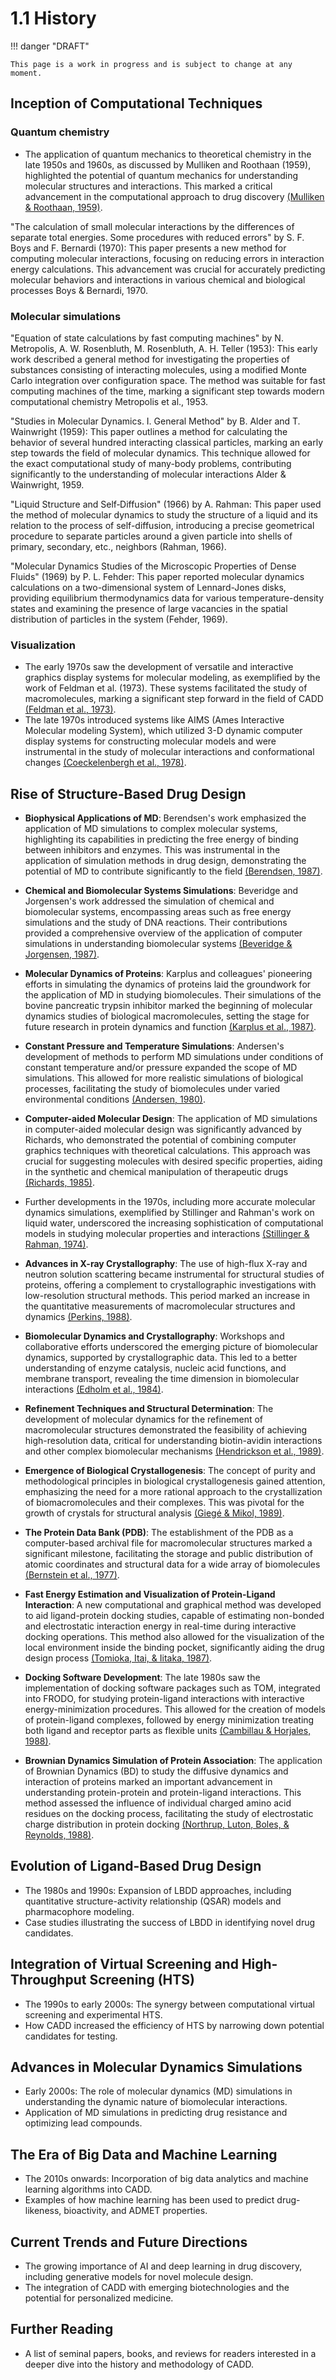 # 1.1 History

!!! danger "DRAFT"

    This page is a work in progress and is subject to change at any moment.

## Inception of Computational Techniques

### Quantum chemistry

- The application of quantum mechanics to theoretical chemistry in the late 1950s and 1960s, as discussed by Mulliken and Roothaan (1959), highlighted the potential of quantum mechanics for understanding molecular structures and interactions. This marked a critical advancement in the computational approach to drug discovery [(Mulliken & Roothaan, 1959)](https://consensus.app/papers/broken-bottlenecks-future-molecular-quantum-mechanics-mulliken/6faa09c069785dea9b1834c69ad90c40/).

"The calculation of small molecular interactions by the differences of separate total energies. Some procedures with reduced errors" by S. F. Boys and F. Bernardi (1970): This paper presents a new method for computing molecular interactions, focusing on reducing errors in interaction energy calculations. This advancement was crucial for accurately predicting molecular behaviors and interactions in various chemical and biological processes Boys & Bernardi, 1970.

### Molecular simulations

"Equation of state calculations by fast computing machines" by N. Metropolis, A. W. Rosenbluth, M. Rosenbluth, A. H. Teller (1953): This early work described a general method for investigating the properties of substances consisting of interacting molecules, using a modified Monte Carlo integration over configuration space. The method was suitable for fast computing machines of the time, marking a significant step towards modern computational chemistry Metropolis et al., 1953.

"Studies in Molecular Dynamics. I. General Method" by B. Alder and T. Wainwright (1959): This paper outlines a method for calculating the behavior of several hundred interacting classical particles, marking an early step towards the field of molecular dynamics. This technique allowed for the exact computational study of many-body problems, contributing significantly to the understanding of molecular interactions Alder & Wainwright, 1959.

"Liquid Structure and Self‐Diffusion" (1966) by A. Rahman:
This paper used the method of molecular dynamics to study the structure of a liquid and its relation to the process of self-diffusion, introducing a precise geometrical procedure to separate particles around a given particle into shells of primary, secondary, etc., neighbors (Rahman, 1966).

"Molecular Dynamics Studies of the Microscopic Properties of Dense Fluids" (1969) by P. L. Fehder:
This paper reported molecular dynamics calculations on a two-dimensional system of Lennard-Jones disks, providing equilibrium thermodynamics data for various temperature-density states and examining the presence of large vacancies in the spatial distribution of particles in the system (Fehder, 1969).

### Visualization

- The early 1970s saw the development of versatile and interactive graphics display systems for molecular modeling, as exemplified by the work of Feldman et al. (1973). These systems facilitated the study of macromolecules, marking a significant step forward in the field of CADD [(Feldman et al., 1973)](https://consensus.app/papers/versatile-interactive-graphics-display-system-molecular-feldman/5b66e19d5f815e0f8a69266ffa191847/).
- The late 1970s introduced systems like AIMS (Ames Interactive Molecular modeling System), which utilized 3-D dynamic computer display systems for constructing molecular models and were instrumental in the study of molecular interactions and conformational changes [(Coeckelenbergh et al., 1978)](https://consensus.app/papers/computer-display-manipulation-molecules-coeckelenbergh/eff956e80c165658a7b79540924b8be7/).

## Rise of Structure-Based Drug Design

- **Biophysical Applications of MD**: Berendsen's work emphasized the application of MD simulations to complex molecular systems, highlighting its capabilities in predicting the free energy of binding between inhibitors and enzymes. This was instrumental in the application of simulation methods in drug design, demonstrating the potential of MD to contribute significantly to the field [(Berendsen, 1987)](https://consensus.app/papers/biophysical-applications-moleculardynamics-berendsen/5e026c3040cc5e6a90c444a9b25a8fb6/).

- **Chemical and Biomolecular Systems Simulations**: Beveridge and Jorgensen's work addressed the simulation of chemical and biomolecular systems, encompassing areas such as free energy simulations and the study of DNA reactions. Their contributions provided a comprehensive overview of the application of computer simulations in understanding biomolecular systems [(Beveridge & Jorgensen, 1987)](https://consensus.app/papers/computer-simulation-chemical-biomolecular-systems-beveridge/7b9f40885da15b9c9efeae42a52f3af4/).

- **Molecular Dynamics of Proteins**: Karplus and colleagues' pioneering efforts in simulating the dynamics of proteins laid the groundwork for the application of MD in studying biomolecules. Their simulations of the bovine pancreatic trypsin inhibitor marked the beginning of molecular dynamics studies of biological macromolecules, setting the stage for future research in protein dynamics and function [(Karplus et al., 1987)](https://consensus.app/papers/dynamics-applications-proteins-karplus/773f99c889315e68819f456a0dd69799/).

- **Constant Pressure and Temperature Simulations**: Andersen's development of methods to perform MD simulations under conditions of constant temperature and/or pressure expanded the scope of MD simulations. This allowed for more realistic simulations of biological processes, facilitating the study of biomolecules under varied environmental conditions [(Andersen, 1980)](https://consensus.app/papers/dynamics-simulations-pressure-andor-temperature-andersen/0acc65b76cb55424a366a2f07e9d446e/).

- **Computer-aided Molecular Design**: The application of MD simulations in computer-aided molecular design was significantly advanced by Richards, who demonstrated the potential of combining computer graphics techniques with theoretical calculations. This approach was crucial for suggesting molecules with desired specific properties, aiding in the synthetic and chemical manipulation of therapeutic drugs [(Richards, 1985)](https://consensus.app/papers/computeraided-design-richards/8f5ab9804c44520eb86ecf8acf17f761/).

- Further developments in the 1970s, including more accurate molecular dynamics simulations, exemplified by Stillinger and Rahman's work on liquid water, underscored the increasing sophistication of computational models in studying molecular properties and interactions [(Stillinger & Rahman, 1974)](https://consensus.app/papers/improved-simulation-liquid-water-dynamics-stillinger/6c9dc9cd440c519a8942da6cba8445f4/).

- **Advances in X-ray Crystallography**: The use of high-flux X-ray and neutron solution scattering became instrumental for structural studies of proteins, offering a complement to crystallographic investigations with low-resolution structural methods. This period marked an increase in the quantitative measurements of macromolecular structures and dynamics [(Perkins, 1988)](https://consensus.app/papers/studies-proteins-xray-neutron-solution-scattering-perkins/ecca07f54a835859810e880abf25b198/).

- **Biomolecular Dynamics and Crystallography**: Workshops and collaborative efforts underscored the emerging picture of biomolecular dynamics, supported by crystallographic data. This led to a better understanding of enzyme catalysis, nucleic acid functions, and membrane transport, revealing the time dimension in biomolecular interactions [(Edholm et al., 1984)](https://consensus.app/papers/biomolecular-dynamics-report-workshop-gysinge-sweden-edholm/eb3c29200f7e5872b426e05cc47c8f49/).

- **Refinement Techniques and Structural Determination**: The development of molecular dynamics for the refinement of macromolecular structures demonstrated the feasibility of achieving high-resolution data, critical for understanding biotin-avidin interactions and other complex biomolecular mechanisms [(Hendrickson et al., 1989)](https://consensus.app/papers/structure-core-streptavidin-determined-multiwavelength-hendricksont/ec441ec1479f5c6f99e3582e6a9cd686/).

- **Emergence of Biological Crystallogenesis**: The concept of purity and methodological principles in biological crystallogenesis gained attention, emphasizing the need for a more rational approach to the crystallization of biomacromolecules and their complexes. This was pivotal for the growth of crystals for structural analysis [(Giegé & Mikol, 1989)](https://consensus.app/papers/crystallogenesis-proteins-giegé/353051e804da502c924ba5a5895fe090/).

- **The Protein Data Bank (PDB)**: The establishment of the PDB as a computer-based archival file for macromolecular structures marked a significant milestone, facilitating the storage and public distribution of atomic coordinates and structural data for a wide array of biomolecules [(Bernstein et al., 1977)](https://consensus.app/papers/protein-data-bank-computerbased-file-macromolecular-bernstein/71dcad94e74a539c9f29b2b272179fb8/).

- **Fast Energy Estimation and Visualization of Protein-Ligand Interaction**: A new computational and graphical method was developed to aid ligand-protein docking studies, capable of estimating non-bonded and electrostatic interaction energy in real-time during interactive docking operations. This method also allowed for the visualization of the local environment inside the binding pocket, significantly aiding the drug design process [(Tomioka, Itai, & Iitaka, 1987)](https://consensus.app/papers/method-fast-energy-estimation-visualization-tomioka/75e1397020b150a9a4495c097faef311/).

- **Docking Software Development**: The late 1980s saw the implementation of docking software packages such as TOM, integrated into FRODO, for studying protein-ligand interactions with interactive energy-minimization procedures. This allowed for the creation of models of protein-ligand complexes, followed by energy minimization treating both ligand and receptor parts as flexible units [(Cambillau & Horjales, 1988)](https://consensus.app/papers/frodo-subpackage-proteinligand-fitting-energy-cambillau/8e3ad63f17825eb5b26fbae658ad8d20/).

- **Brownian Dynamics Simulation of Protein Association**: The application of Brownian Dynamics (BD) to study the diffusive dynamics and interaction of proteins marked an important advancement in understanding protein-protein and protein-ligand interactions. This method assessed the influence of individual charged amino acid residues on the docking process, facilitating the study of electrostatic charge distribution in protein docking [(Northrup, Luton, Boles, & Reynolds, 1988)](https://consensus.app/papers/dynamics-simulation-protein-association-northrup/b549f3b708d1522b865e235cbc689560/).

## Evolution of Ligand-Based Drug Design

- The 1980s and 1990s: Expansion of LBDD approaches, including quantitative structure-activity relationship (QSAR) models and pharmacophore modeling.
- Case studies illustrating the success of LBDD in identifying novel drug candidates.

## Integration of Virtual Screening and High-Throughput Screening (HTS)

- The 1990s to early 2000s: The synergy between computational virtual screening and experimental HTS.
- How CADD increased the efficiency of HTS by narrowing down potential candidates for testing.

## Advances in Molecular Dynamics Simulations

- Early 2000s: The role of molecular dynamics (MD) simulations in understanding the dynamic nature of biomolecular interactions.
- Application of MD simulations in predicting drug resistance and optimizing lead compounds.

## The Era of Big Data and Machine Learning

- The 2010s onwards: Incorporation of big data analytics and machine learning algorithms into CADD.
- Examples of how machine learning has been used to predict drug-likeness, bioactivity, and ADMET properties.

## Current Trends and Future Directions

- The growing importance of AI and deep learning in drug discovery, including generative models for novel molecule design.
- The integration of CADD with emerging biotechnologies and the potential for personalized medicine.

## Further Reading

- A list of seminal papers, books, and reviews for readers interested in a deeper dive into the history and methodology of CADD.

<!-- REFERENCES -->
